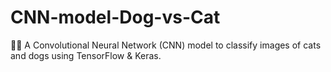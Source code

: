 # CNN-model-Dog-vs-Cat
🐶🐱 A Convolutional Neural Network (CNN) model to classify images of cats and dogs using TensorFlow &amp; Keras.
